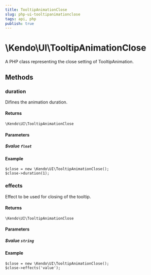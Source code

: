 ```yaml
---
title: TooltipAnimationClose
slug: php-ui-tooltipanimationclose
tags: api, php
publish: true
---
```


# \Kendo\UI\TooltipAnimationClose

A PHP class representing the close setting of TooltipAnimation.


## Methods

### duration
Difines the animation duration.

#### Returns
`\Kendo\UI\TooltipAnimationClose`

#### Parameters

##### $value `float`



#### Example 
    $close = new \Kendo\UI\TooltipAnimationClose();
    $close->duration(1);

### effects
Effect to be used for closing of the tooltip.

#### Returns
`\Kendo\UI\TooltipAnimationClose`

#### Parameters

##### $value `string`



#### Example 
    $close = new \Kendo\UI\TooltipAnimationClose();
    $close->effects('value');

